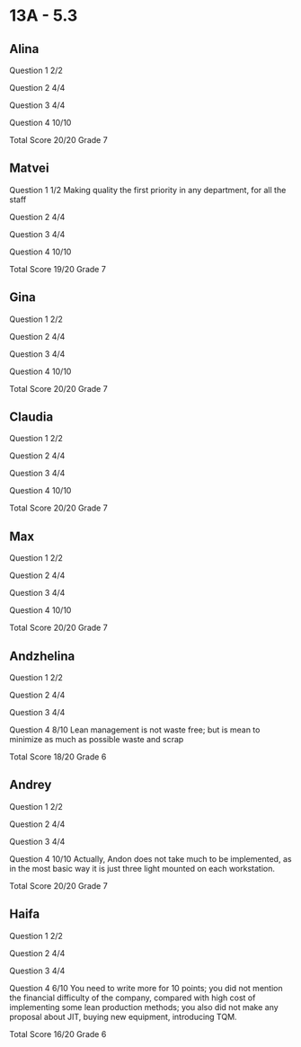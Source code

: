 # 13A - 5.3

## Alina

Question 1      2/2

Question 2      4/4

Question 3      4/4

Question 4      10/10

Total Score     20/20 Grade 7

## Matvei

Question 1      1/2
                Making quality the first priority in any department, for all the staff

Question 2      4/4

Question 3      4/4

Question 4      10/10

Total Score     19/20 Grade 7

## Gina

Question 1      2/2

Question 2      4/4

Question 3      4/4

Question 4      10/10

Total Score     20/20 Grade 7

## Claudia

Question 1      2/2

Question 2      4/4

Question 3      4/4

Question 4      10/10

Total Score     20/20 Grade 7

## Max

Question 1      2/2

Question 2      4/4

Question 3      4/4

Question 4      10/10

Total Score     20/20 Grade 7

## Andzhelina

Question 1      2/2

Question 2      4/4

Question 3      4/4

Question 4      8/10
                Lean management is not waste free; but is mean to minimize as much
                as possible waste and scrap

Total Score     18/20 Grade 6

## Andrey

Question 1      2/2

Question 2      4/4

Question 3      4/4

Question 4      10/10
                Actually, Andon does not take much to be implemented, as in the most basic
                way it is just three light mounted on each workstation.

Total Score     20/20 Grade 7

## Haifa

Question 1      2/2

Question 2      4/4

Question 3      4/4

Question 4      6/10
                You need to write more for 10 points; you did not mention the financial
                difficulty of the company, compared with high cost of implementing some
                lean production methods; you also did not make any proposal about JIT, 
                buying new equipment, introducing TQM.

Total Score     16/20 Grade 6

